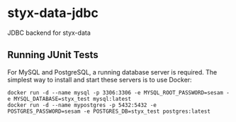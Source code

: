 # styx-data-jdbc
JDBC backend for styx-data

## Running JUnit Tests

For MySQL and PostgreSQL, a running database server is required. 
The simplest way to install and start these servers is to use Docker:

    docker run -d --name mysql -p 3306:3306 -e MYSQL_ROOT_PASSWORD=sesam -e MYSQL_DATABASE=styx_test mysql:latest
    docker run -d --name mypostgres -p 5432:5432 -e POSTGRES_PASSWORD=sesam -e POSTGRES_DB=styx_test postgres:latest
